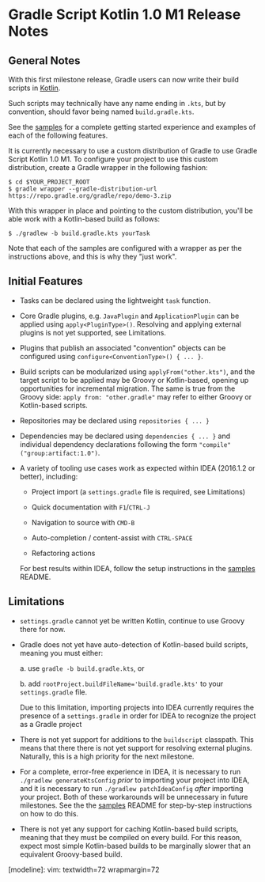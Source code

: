Gradle Script Kotlin 1.0 M1 Release Notes
=========================================

General Notes
-------------

With this first milestone release, Gradle users can now write their
build scripts in [Kotlin](http://kotlinlang.org).

Such scripts may technically have any name ending in `.kts`, but by
convention, should favor being named `build.gradle.kts`.

See the [samples][1] for a complete getting started experience and
examples of each of the following features.

It is currently necessary to use a custom distribution of Gradle to use
Gradle Script Kotlin 1.0 M1. To configure your project to use this
custom distribution, create a Gradle wrapper in the following fashion:

    $ cd $YOUR_PROJECT_ROOT
    $ gradle wrapper --gradle-distribution-url https://repo.gradle.org/gradle/repo/demo-3.zip

With this wrapper in place and pointing to the custom distribution,
you'll be able work with a Kotlin-based build as follows:

    $ ./gradlew -b build.gradle.kts yourTask

Note that each of the samples are configured with a wrapper as per the
instructions above, and this is why they "just work".


Initial Features
----------------

 * Tasks can be declared using the lightweight `task` function.

 * Core Gradle plugins, e.g. `JavaPlugin` and `ApplicationPlugin` can be
   applied using `apply<PluginType>()`. Resolving and applying external
   plugins is not yet supported, see Limitations.

 * Plugins that publish an associated "convention" objects can be
   configured using `configure<ConventionType>() { ... }`.

 * Build scripts can be modularized using `applyFrom("other.kts")`, and
   the target script to be applied may be Groovy or Kotlin-based,
   opening up opportunities for incremental migration. The same is true
   from the Groovy side: `apply from: "other.gradle"` may refer to
   either Groovy or Kotlin-based scripts.

 * Repositories may be declared using `repositories { ... }`

 * Dependencies may be declared using `dependencies { ... }` and
   individual dependency declarations following the form
   `"compile"("group:artifact:1.0")`.

 * A variety of tooling use cases work as expected within IDEA (2016.1.2
   or better), including:

   - Project import (a `settings.gradle` file is required, see
     Limitations)

   - Quick documentation with `F1`/`CTRL-J`

   - Navigation to source with `CMD-B`

   - Auto-completion / content-assist with `CTRL-SPACE`

   - Refactoring actions

   For best results within IDEA, follow the setup instructions in the
   [samples][1] README.


Limitations
-----------

 * `settings.gradle` cannot yet be written Kotlin, continue to use
   Groovy there for now.

 * Gradle does not yet have auto-detection of Kotlin-based build
   scripts, meaning you must either:

   a. use `gradle -b build.gradle.kts`, or

   b. add `rootProject.buildFileName='build.gradle.kts'` to your
   `settings.gradle` file.

   Due to this limitation, importing projects into IDEA currently
   requires the presence of a `settings.gradle` in order for IDEA to
   recognize the project as a Gradle project

 * There is not yet support for additions to the `buildscript`
   classpath. This means that there there is not yet support for
   resolving external plugins. Naturally, this is a high priority for
   the next milestone.

 * For a complete, error-free experience in IDEA, it is necessary to run
   `./gradlew generateKtsConfig` _prior_ to importing your project into
   IDEA, and it is necessary to run `./gradlew patchIdeaConfig` _after_
   importing your project. Both of these workarounds will be unnecessary
   in future milestones. See the the [samples][1] README for
   step-by-step instructions on how to do this.

 * There is not yet any support for caching Kotlin-based build scripts,
   meaning that they must be compiled on every build. For this reason,
   expect most simple Kotlin-based builds to be marginally slower that
   an equivalent Groovy-based build.


[1]: https://github.com/gradle/gradle-script-kotlin/tree/v1.0.0-M1/samples
[modeline]: vim: textwidth=72 wrapmargin=72
